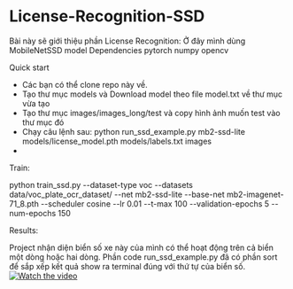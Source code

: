 # License-Recognition-SSD
Bài này sẽ giới thiệu phần License Recognition:
    Ở đây mình dùng MobileNetSSD model
Dependencies
    pytorch
    numpy
    opencv
    
Quick start

- Các bạn có thể clone repo này về.
- Tạo thư mục models và Download model theo file model.txt về thư mục vừa tạo
- Tạo thư mục images/images_long/test và copy hình ảnh muốn test vào thư mục đó
- Chạy câu lệnh sau: python run_ssd_example.py mb2-ssd-lite  models/license_model.pth models/labels.txt images
- 
Train:

python train_ssd.py --dataset-type voc  --datasets data/voc_plate_ocr_dataset/  --net mb2-ssd-lite --base-net mb2-imagenet-71_8.pth  --scheduler cosine --lr 0.01 --t-max 100 --validation-epochs 5 --num-epochs 150 

Results:

Project nhận diện biển số xe này của mình có thể hoạt động trên cả biển một dòng hoặc hai dòng. Phần code run_ssd_example.py đã có phần sort để sắp xếp kết quả show ra terminal đúng với thứ tự của biển số.
[![Watch the video](https://img.youtube.com/vi/aZ0yFEe8_c8/0.jpg)](https://www.youtube.com/watch?v=aZ0yFEe8_c8)
